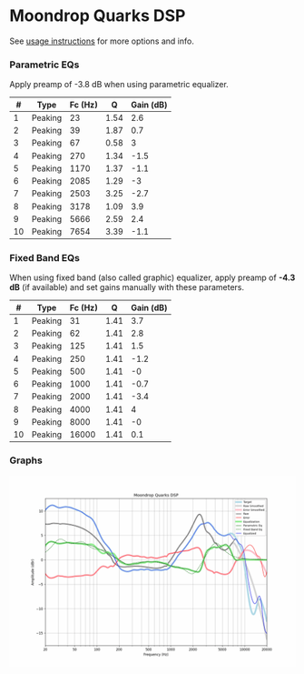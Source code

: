# Moondrop Quarks DSP
See [usage instructions](https://github.com/jaakkopasanen/AutoEq#usage) for more options and info.

### Parametric EQs
Apply preamp of -3.8 dB when using parametric equalizer.

|   # | Type    |   Fc (Hz) |    Q |   Gain (dB) |
|-----|---------|-----------|------|-------------|
|   1 | Peaking |        23 | 1.54 |         2.6 |
|   2 | Peaking |        39 | 1.87 |         0.7 |
|   3 | Peaking |        67 | 0.58 |         3   |
|   4 | Peaking |       270 | 1.34 |        -1.5 |
|   5 | Peaking |      1170 | 1.37 |        -1.1 |
|   6 | Peaking |      2085 | 1.29 |        -3   |
|   7 | Peaking |      2503 | 3.25 |        -2.7 |
|   8 | Peaking |      3178 | 1.09 |         3.9 |
|   9 | Peaking |      5666 | 2.59 |         2.4 |
|  10 | Peaking |      7654 | 3.39 |        -1.1 |

### Fixed Band EQs
When using fixed band (also called graphic) equalizer, apply preamp of **-4.3 dB** (if available) and set gains manually with these parameters.

|   # | Type    |   Fc (Hz) |    Q |   Gain (dB) |
|-----|---------|-----------|------|-------------|
|   1 | Peaking |        31 | 1.41 |         3.7 |
|   2 | Peaking |        62 | 1.41 |         2.8 |
|   3 | Peaking |       125 | 1.41 |         1.5 |
|   4 | Peaking |       250 | 1.41 |        -1.2 |
|   5 | Peaking |       500 | 1.41 |        -0   |
|   6 | Peaking |      1000 | 1.41 |        -0.7 |
|   7 | Peaking |      2000 | 1.41 |        -3.4 |
|   8 | Peaking |      4000 | 1.41 |         4   |
|   9 | Peaking |      8000 | 1.41 |        -0   |
|  10 | Peaking |     16000 | 1.41 |         0.1 |

### Graphs
![](./Moondrop%20Quarks%20DSP.png)
